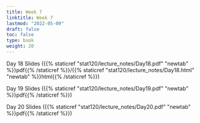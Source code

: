 ```yaml
---
title: Week 7 
linktitle: Week 7
lastmod: "2022-05-09"
draft: false  
toc: false  
type: book  
weight: 20
---
```



Day 18 Slides ({{% staticref "stat120/lecture_notes/Day18.pdf" "newtab" %}}pdf{{% /staticref %}}/{{% staticref "stat120/lecture_notes/Day18.html" "newtab" %}}html{{% /staticref %}})

Day 19 Slides ({{% staticref "stat120/lecture_notes/Day19.pdf" "newtab" %}}pdf{{% /staticref %}})

Day 20 Slides ({{% staticref "stat120/lecture_notes/Day20.pdf" "newtab" %}}pdf{{% /staticref %}})
